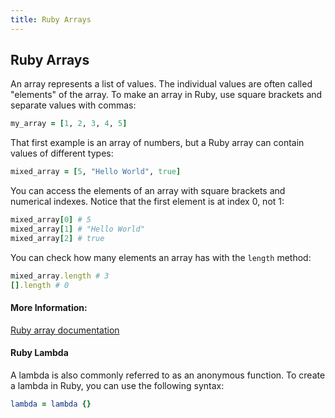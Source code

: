 ```yaml
---
title: Ruby Arrays
---
```

## Ruby Arrays

An array represents a list of values. The individual values are often called "elements" of the array. To make an array in Ruby, use square brackets and separate values with commas:

```ruby
my_array = [1, 2, 3, 4, 5]
```

That first example is an array of numbers, but a Ruby array can contain values of different types:

```ruby
mixed_array = [5, "Hello World", true]
```

You can access the elements of an array with square brackets and numerical indexes. Notice that the first element is at index 0, not 1:

```ruby
mixed_array[0] # 5
mixed_array[1] # "Hello World"
mixed_array[2] # true
```

You can check how many elements an array has with the `length` method:

```ruby
mixed_array.length # 3
[].length # 0
```

#### More Information:
<a href='https://ruby-doc.org/core-2.4.2/Array.html' target='_blank' rel='nofollow'>Ruby array documentation</a>

#### Ruby Lambda
A lambda is also commonly referred to as an anonymous function. To create a lambda in Ruby, you can use the following syntax:
```ruby
lambda = lambda {}
```
